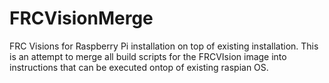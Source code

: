 # FRCVisionMerge
FRC Visions for Raspberry Pi installation on top of existing installation. This is an attempt to merge all build scripts for the FRCVIsion image into instructions that can be executed ontop of existing raspian OS.
